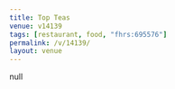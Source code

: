 ```yaml
---
title: Top Teas
venue: v14139
tags: [restaurant, food, "fhrs:695576"]
permalink: /v/14139/
layout: venue
---
```

null